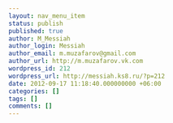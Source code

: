 ```yaml
---
layout: nav_menu_item
status: publish
published: true
author: M_Messiah
author_login: Messiah
author_email: m.muzafarov@gmail.com
author_url: http://m.muzafarov.vk.com
wordpress_id: 212
wordpress_url: http://messiah.ks8.ru/?p=212
date: 2012-09-17 11:18:40.000000000 +06:00
categories: []
tags: []
comments: []
---
```

 
